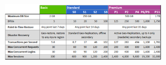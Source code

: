 ![サービス階層とパフォーマンス レベル](./media/sql-database-service-tiers-table/sql-database-service-tiers-table.png)

<!---HONumber=AcomDC_0706_2016-->